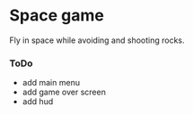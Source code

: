 # Space game

Fly in space while avoiding and shooting rocks.

### ToDo
- add main menu
- add game over screen
- add hud

